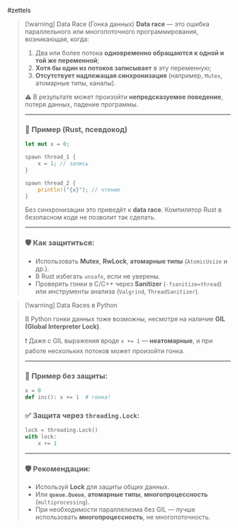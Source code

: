 #zettels


> [!warning] Data Race (Гонка данных)
> **Data race** — это ошибка параллельного или многопоточного программирования, возникающая, когда:
> 
> 1. Два или более потока **одновременно обращаются к одной и той же переменной**;
> 2. **Хотя бы один из потоков записывает** в эту переменную;
> 3. **Отсутствует надлежащая синхронизация** (например, `Mutex`, атомарные типы, каналы).
> 
> ⚠️ В результате может произойти **непредсказуемое поведение**, потеря данных, падение программы.
> 
> ---
> 
> ### 🔧 Пример (Rust, псевдокод)
> ```rust
> let mut x = 0;
> 
> spawn thread_1 {
>     x = 1; // запись
> }
> 
> spawn thread_2 {
>     println!("{x}"); // чтение
> }
> ```
> 
> Без синхронизации это приведёт к **data race**. Компилятор Rust в безопасном коде не позволит так сделать.
> 
> ---
> 
> ### 🛡️ Как защититься:
> - Использовать **Mutex**, **RwLock**, **атомарные типы** (`AtomicUsize` и др.).
> - В Rust избегать `unsafe`, если не уверены.
> - Проверять гонки в C/C++ через **Sanitizer** (`-fsanitize=thread`) или инструменты анализа (`Valgrind`, `ThreadSanitizer`).


> [!warning] Data Races в Python
> 
> В Python гонки данных тоже возможны, несмотря на наличие **GIL (Global Interpreter Lock)**.
> 
> ❗ Даже с GIL выражения вроде `x += 1` — **неатомарные**, и при работе нескольких потоков может произойти гонка.
> 
> ---
> 
> ### 🔧 Пример без защиты:
> ```python
> x = 0
> def inc(): x += 1  # гонка!
> ```
> 
> ### ✅ Защита через `threading.Lock`:
> ```python
> lock = threading.Lock()
> with lock:
>     x += 1
> ```
> 
> ---
> 
> ### 🛡️ Рекомендации:
> - Используй **Lock** для защиты общих данных.
> - Или **`queue.Queue`**, **атомарные типы**, **многопроцессность** (`multiprocessing`).
> - При необходимости параллелизма без GIL — лучше использовать **многопроцессность**, не многопоточность.
